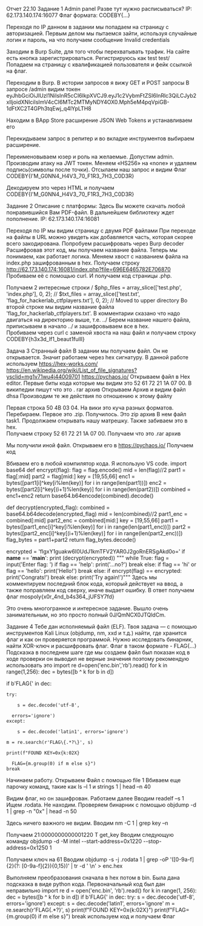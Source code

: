 Отчет 22.10
Задание 1
Admin panel
Разве тут нужно расписываться?
IP: 62.173.140.174:16077
Флаг формата: CODEBY{...}

Переходя по IP данном в задании мы попадаем на страницу с авторизацией.
Первым делом мы пытаемся зайти, используя случайные логин и пароль, на что получаем сообщение Invalid credentials
 
Заходим в Burp Suite, для того чтобы перехватывать трафик.
На сайте есть кнопка зарегистрироваться. Регистрируюсь как test test/
Попадаем на страницу с квалификацией пользователя и фейк ссылкой на флаг. 
 
Переходим в Burp. В истории запросов я вижу GET и POST запросы
В запросе /admin видим токен eyJhbGciOiJIUzI1NiIsInR5cCI6IkpXVCJ9.eyJ1c2VybmFtZSI6InRlc3QiLCJyb2xlIjoidXNlciIsImV4cCI6MTc2MTMyNDY4OX0.Mph5eM4pqVpiGB-1dFtXC2T4GPh3tqEwj_q4lYpLTH8
 
Находим в BApp Store расширение JSON Web Tokens и устанавливаем его
 
Перекидываем запрос в репитер и во вкладке инструментов выбираем расширение.
 
Переименовываем юзер и роль на желаемые. Допустим admin. Производим атаку на JWT токен.
Меняем «HS256» на «none» и удаляем подпись(символы после точки). Отсылаем наш запрос и видим Флаг CODEBY{I&#39;M_G0NN4_H4V3_70_F1R3_7H3_C0D3R}
 
Декодируем это через HTML и получаем CODEBY{I'M_G0NN4_H4V3_70_F1R3_7H3_C0D3R}

Задание 2
Описание с платформы:
Здесь Вы можете скачать любой понравившийся Вам PDF-файл. В дальнейшем библиотеку ждет пополнение. IP: 62.173.140.174:16081

Переходя по IP мы видим страницу с двумя PDF файлами 
При переходе на файлы в URL можно увидеть как добавляется часть, которая скорее всего закодирована. Попробуем расшифровать через Burp decoder
Расшифровав этот код, мы получаем название файла. Теперь мы понимаем, как работает логика.
Меняем хвост с названием файла на index.php зашифрованным в hex. Получаем строку http://62.173.140.174:16081/index.php?file=696E6465782E706870
Пробиваем её с помощью curl. И получаем код страницы .php.
 
Получаем 2 интересные строки
/ $php_files = array_slice(['test.php', 'index.php'], 0, 2);
// $txt_files = array_slice(['test.txt', 'flag_for_hackerlab_ctfplayers.txt'], 0, 2); // Moved to upper directory
Во второй строке мы видим название файла 'flag_for_hackerlab_ctfplayers.txt'.
В комментарии сказано что надо двигаться на директорию выше, т.е. ../
Берем название нашего файла, приписываем в начало ../ и зашифровываем все в hex.  
Пробиваем через curl с заменой хвоста на наш файл и получаем строку CODEBY{h3x3d_lf1_beaut1fulll}
 

Задача 3
Странный файл 
В задании мы получаем файл. Он не открывается. Значит работаем через hex сигнатуру. 
В данной работе используем https://hex-works.com/
https://en.wikipedia.org/wiki/List_of_file_signatures?ysclid=mg1v71wu4j44009701
https://pychaos.io/
Открываем файл в Hex editor.
Первые биты кода которые мы видим это 52 61 72 21 1А 07 00. В википедии пишут что это . rar архив 
Открываем Архив и видим файл dhsa
Производим те же действия по отношению к этому файлу
 
Первая строка 50 4B 03 04. На вики это куча разных форматов. Перебираем. Первое это .zip. Получилось. Это zip архив
В нем файл task1. Продолжаем открывать нашу матрешку. Также забиваем это в hex.  
Получаем строку 52 61 72 21 1А 07 00. Получаем что это .rar архив
 
Мы получили иной файл. Открываем его в https://pychaos.io/
Получаем код
 
Вбиваем его в любой компилятор кода. Я использую VS code. 
import base64
def encrypt(flag):
  flag = flag.encode()
  mid = len(flag)//2
  part1 = flag[:mid]
  part2 = flag[mid:]
  key = [19,55,66]
  enc1 = bytes([part1[i]^key[i%len(key)] for i in range(len(part1))])
  enc2 = bytes([part2[i]^key[(i+1)%len(key)] for i in range(len(part2))])
  combined = enc1+enc2
  return base64.b64encode(combined).decode()

def decrypt(encrypted_flag):
  combined = base64.b64decode(encrypted_flag)
  mid = len(combined)//2
  part1_enc = combined[:mid]
  part2_enc = combined[mid:]
  key = [19,55,66]
  part1 = bytes([part1_enc[i]^key[i%len(key)] for i in range(len(part1_enc))])
  part2 = bytes([part2_enc[i]^key[(i+1)%len(key)] for i in range(len(part2_enc))])
  flag_bytes = part1+part2
  return flag_bytes.decode()

encrypted = 'flgxY1guakw6I0UdJ1kmTFV2YAR0J2goRnERSgAkd0o='
if __name__ == '__main__':
  print (decrypt(encrypted))
"""  while True:
    flag = input('Enter flag: ')
    if flag == 'help':
      print('...no?')
      break
    else:
      if flag == 'hi' or flag == 'hello':
        print('Hello!')
        break
      else:
        if encrypt(flag) == encrypted:
          print('Congrats!')
          break
        else:
          print('Try again!')"""
 Здесь мы комментируем последний блок кода, который действует на ввод, а также поправляем код сверху, иначе выдает ошибку. В ответ получаем флаг mospoly{x0r_4nd_b4s364_jUFSY7fd}

Это очень многогранное и интересное задание. Вышло очень занимательным, но это просто полный 0J/QmNCX0JTQldCm. 

Задание 4
Тебе дан исполняемый файл (ELF). Твоя задача — с помощью инструментов Kali Linux (objdump, nm, xxd и т.д.) найти, где хранится флаг и как он проверяется программой. Нужно исследовать бинарник, найти XOR-ключ и расшифровать флаг.
Флаг в таком формате - FLAG{...}
Подсказка в последнем шаге где мы создаем файл был показан код в ходе проверки он выводил не верные значения поэтому рекомендую использовать это
import re
d=open('enc.bin','rb').read()
for k in range(1,256):
dec = bytes([b ^ k for b in d])
  
if b'FLAG{' in dec:
  
    try:
      
        s = dec.decode('utf-8', 
          
      errors='ignore')
    except:
      
        s = dec.decode('latin1', errors='ignore')
          
    m = re.search(r'FLAG\{.*?\}', s)
      
    print(f"FOUND KEY=0x{k:02X}
      
      FLAG={m.group(0) if m else s}")
    break
 
Начинаем работу.
Открываем Файл с помощью file 1 
Вбиваем еще парочку команд, такие как ls –l 1 и strings 1 | head –n 40

Видим флаг, но он зашифрован. Работаем далее
Вводим readelf –s 1 
Ищем .rodata. Не находим. Проверяем бинарник с помощью 
objdump -d 1 | grep -n "0x" | head -n 50
 
Здесь ничего важного не видим.
Вводим nm -C 1 | grep key –n
  
Получаем 21:0000000000001220 T get_key
Вводим следующую команду
objdump -d -M intel --start-address=0x1220 --stop-address=0x1250 1
 
Получаем ключ на 61
Вводим  objdump -s -j .rodata 1 | grep -oP '([0-9a-f]{2}(?: [0-9a-f]{2}){0,15})' | tr -d ' \n' > enc.hex

 

Выполняем преобразования сначала в hex потом в bin.
Была дана подсказка в виде python кода. 
Первоначальный код был дан неправильно
import re
d = open('enc.bin', 'rb').read()
for k in range(1, 256):
    dec = bytes([b ^ k for b in d])
    if b'FLAG{' in dec:
        try:
            s = dec.decode('utf-8', errors='ignore')
        except:
            s = dec.decode('latin1', errors='ignore'
        m = re.search(r'FLAG\{.*?\}', s)
        print(f"FOUND KEY=0x{k:02X}")
        print(f"FLAG={m.group(0) if m else s}")
        break
используем код и получаем Флаг